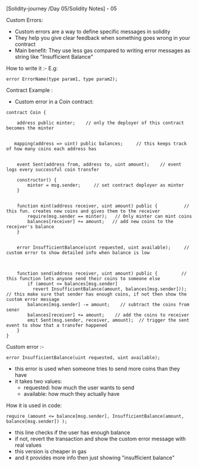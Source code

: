 [Solidity-journey /Day 05/Solidity Notes] - 05


Custom Errors: 

- Custom errors are a way to define specific messages in solidity 
- They help you give clear feedback when something goes wrong in your contract 
- Main benefit: They use less gas compared to writing error messages as string like "Insufficient Balance"

How to write it :- 
E.g:
```
error ErrorName(type param1, type param2);
```


Contract Example : 
- Custom error in a Coin contract:
```
contract Coin {

    address public minter;    // only the deployer of this contract becomes the minter 


   mapping(address => uint) public balances;     // this keeps track of how many coins each address has

    
    event Sent(address from, address to, uint amount);    // event logs every successful coin transfer 

    constructor() {
        minter = msg.sender;     // set contract deployer as minter
    }

    
    function mint(address receiver, uint amount) public {          // this fun. creates new coins and gives them to the receiver
        require(msg.sender == minter);   // Only minter can mint coins 
        balances[receiver] += amount;   // add new coins to the receiver's balance 
    }

    
    error InsufficientBalance(uint requested, uint available);     // custom error to show detailed info when balance is low 


    
    function send(address receiver, uint amount) public {         // this function lets anyone send their coins to someone else 
        if (amount <= balances[msg.sender] 
          revert InsufficientBalance(amount, balances[msg.sender]));    // this make sure that sender has enough coins, if not then show the custom error message 
        balances[msg.sender] -= amount;    // subtract the coins from sener 
        balances[receiver] += amount;    // add the coins to receiver
        emit Sent(msg.sender, receiver, amount);  // trigger the sent event to show that a transfer happened
    }
}
```

 Custom error :-
```
error InsufficientBalance(uint requested, uint available);
```
- this error is used when someone tries to send more coins than they have 
- it takes two values: 
    - requested: how much the user wants to send 
    - available: how much they actually have 


How it is used in code: 
```
require (amount <= balance[msg.sender], InsufficientBalance(amount, balance[msg.sender]) );
```
- this line checks if the user has enough balance 
- if not, revert the transaction and show the custom error message with real values 
- this version is cheaper in gas 
- and it provides more info then just showing "insufficient balance"






